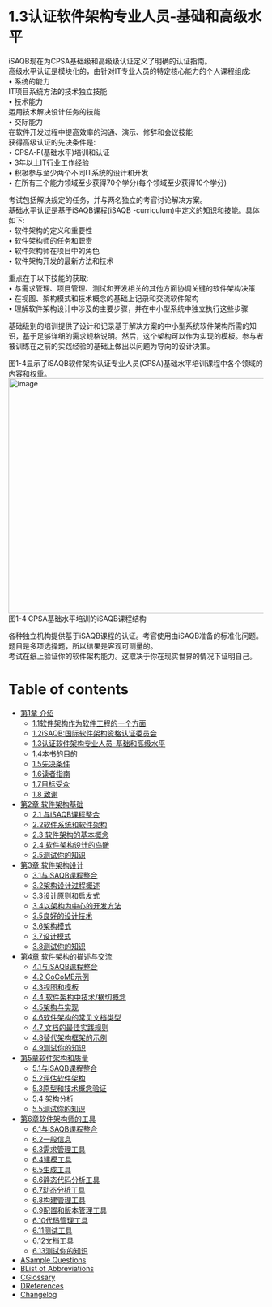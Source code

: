 # 1.3认证软件架构专业人员-基础和高级水平


iSAQB现在为CPSA基础级和高级级认证定义了明确的认证指南。
\
高级水平认证是模块化的，由针对IT专业人员的特定核心能力的个人课程组成:
\
• 系统的能力
\
IT项目系统方法的技术独立技能
\
• 技术能力
\
运用技术解决设计任务的技能
\
• 交际能力
\
在软件开发过程中提高效率的沟通、演示、修辞和会议技能
\
获得高级认证的先决条件是:
\
• CPSA-F(基础水平)培训和认证
\
• 3年以上IT行业工作经验
\
• 积极参与至少两个不同IT系统的设计和开发
\
• 在所有三个能力领域至少获得70个学分(每个领域至少获得10个学分)


考试包括解决规定的任务，并与两名独立的考官讨论解决方案。
\
基础水平认证是基于iSAQB课程(iSAQB -curriculum)中定义的知识和技能。具体如下:
\
• 软件架构的定义和重要性
\
• 软件架构师的任务和职责
\
• 软件架构师在项目中的角色
\
• 软件架构开发的最新方法和技术


重点在于以下技能的获取:
\
• 与需求管理、项目管理、测试和开发相关的其他方面协调关键的软件架构决策
\
• 在视图、架构模式和技术概念的基础上记录和交流软件架构
\
• 理解软件架构设计中涉及的主要步骤，并在中小型系统中独立执行这些步骤


基础级别的培训提供了设计和记录基于解决方案的中小型系统软件架构所需的知识，基于足够详细的需求规格说明。然后，这个架构可以作为实现的模板。参与者被训练在之前的实践经验的基础上做出以问题为导向的设计决策。


图1-4显示了iSAQB软件架构认证专业人员(CPSA)基础水平培训课程中各个领域的内容和权重。
<img width="885" height="463" alt="image" src="https://github.com/user-attachments/assets/6faeec82-d5b3-40a8-8742-708dc1714627" />
 图1-4 CPSA基础水平培训的iSAQB课程结构</p>
 

各种独立机构提供基于iSAQB课程的认证。考官使用由iSAQB准备的标准化问题。
\
题目是多项选择题，所以结果是客观可测量的。
\
考试在纸上验证你的软件架构能力。这取决于你在现实世界的情况下证明自己。

# Table of contents

* [第1章 介绍](README.md)
  * [1.1软件架构作为软件工程的一个方面](di-1-zhang-jie-shao/1.1-ruan-jian-jia-gou-zuo-wei-ruan-jian-gong-cheng-de-yi-ge-fang-mian.md)
  * [1.2iSAQB:国际软件架构资格认证委员会](di-1-zhang-jie-shao/1.2isaqb-guo-ji-ruan-jian-jia-gou-zi-ge-ren-zheng-wei-yuan-hui.md)
  * [1.3认证软件架构专业人员-基础和高级水平](di-1-zhang-jie-shao/1.3-ren-zheng-ruan-jian-jia-gou-zhuan-ye-ren-yuan-ji-chu-he-gao-ji-shui-ping.md)
  * [1.4本书的目的](di-1-zhang-jie-shao/1.4-ben-shu-de-mu-di.md)
  * [1.5先决条件](di-1-zhang-jie-shao/1.5-xian-jue-tiao-jian.md)
  * [1.6读者指南](di-1-zhang-jie-shao/1.6-du-zhe-zhi-nan.md)
  * [1.7目标受众](di-1-zhang-jie-shao/1.7-mu-biao-shou-zhong.md)
  * [1.8 致谢](di-1-zhang-jie-shao/1.8-zhi-xie.md)
* [第2章 软件架构基础](<README (1).md>)
  * [2.1 与iSAQB课程整合](di-2-zhang-ruan-jian-jia-gou-ji-chu/2.1-yu-isaqb-ke-cheng-zheng-he.md)
  * [2.2软件系统和软件架构](di-2-zhang-ruan-jian-jia-gou-ji-chu/2.2-ruan-jian-xi-tong-he-ruan-jian-jia-gou.md)
  * [2.3 软件架构的基本概念](di-2-zhang-ruan-jian-jia-gou-ji-chu/2.3-ruan-jian-jia-gou-de-ji-ben-gai-nian.md)
  * [2.4 软件架构设计的鸟瞰](di-2-zhang-ruan-jian-jia-gou-ji-chu/2.4-ruan-jian-jia-gou-she-ji-de-niao-kan.md)
  * [2.5测试你的知识](di-2-zhang-ruan-jian-jia-gou-ji-chu/2.5-ce-shi-ni-de-zhi-shi.md)
* [第3章 软件架构设计](di-3-zhang-ruan-jian-jia-gou-she-ji/README.md)
  * [3.1与iSAQB课程整合](di-3-zhang-ruan-jian-jia-gou-she-ji/3.1-yu-isaqb-ke-cheng-zheng-he.md)
  * [3.2架构设计过程概述](di-3-zhang-ruan-jian-jia-gou-she-ji/3.2-jia-gou-she-ji-guo-cheng-gai-shu.md)
  * [3.3设计原则和启发式](di-3-zhang-ruan-jian-jia-gou-she-ji/3.3-she-ji-yuan-ze-he-qi-fa-shi.md)
  * [3.4以架构为中心的开发方法](di-3-zhang-ruan-jian-jia-gou-she-ji/3.4-yi-jia-gou-wei-zhong-xin-de-kai-fa-fang-fa.md)
  * [3.5良好的设计技术](di-3-zhang-ruan-jian-jia-gou-she-ji/3.5-liang-hao-de-she-ji-ji-shu.md)
  * [3.6架构模式](di-3-zhang-ruan-jian-jia-gou-she-ji/3.6-jia-gou-mo-shi.md)
  * [3.7设计模式](di-3-zhang-ruan-jian-jia-gou-she-ji/3.7-she-ji-mo-shi.md)
  * [3.8测试你的知识](di-3-zhang-ruan-jian-jia-gou-she-ji/3.8-ce-shi-ni-de-zhi-shi.md)
* [第4章 软件架构的描述与交流](di-4-zhang-ruan-jian-jia-gou-de-miao-shu-yu-jiao-liu/README.md)
  * [4.1与iSAQB课程整合](di-4-zhang-ruan-jian-jia-gou-de-miao-shu-yu-jiao-liu/4.1-yu-isaqb-ke-cheng-zheng-he.md)
  * [4.2 CoCoME示例](di-4-zhang-ruan-jian-jia-gou-de-miao-shu-yu-jiao-liu/4.2-cocome-shi-li.md)
  * [4.3视图和模板](di-4-zhang-ruan-jian-jia-gou-de-miao-shu-yu-jiao-liu/4.3-shi-tu-he-mu-ban.md)
  * [4.4 软件架构中技术/横切概念](di-4-zhang-ruan-jian-jia-gou-de-miao-shu-yu-jiao-liu/4.4-ruan-jian-jia-gou-zhong-ji-shu-heng-qie-gai-nian.md)
  * [4.5架构与实现](di-4-zhang-ruan-jian-jia-gou-de-miao-shu-yu-jiao-liu/4.5-jia-gou-yu-shi-xian.md)
  * [4.6软件架构的常见文档类型](di-4-zhang-ruan-jian-jia-gou-de-miao-shu-yu-jiao-liu/4.6-ruan-jian-jia-gou-de-chang-jian-wen-dang-lei-xing.md)
  * [4.7 文档的最佳实践规则](di-4-zhang-ruan-jian-jia-gou-de-miao-shu-yu-jiao-liu/4.7-wen-dang-de-zui-jia-shi-jian-gui-ze.md)
  * [4.8替代架构框架的示例](di-4-zhang-ruan-jian-jia-gou-de-miao-shu-yu-jiao-liu/4.8-ti-dai-jia-gou-kuang-jia-de-shi-li.md)
  * [4.9测试你的知识](di-4-zhang-ruan-jian-jia-gou-de-miao-shu-yu-jiao-liu/4.9-ce-shi-ni-de-zhi-shi.md)
* [第5章软件架构和质量](di-5-zhang-ruan-jian-jia-gou-he-zhi-liang/README.md)
  * [5.1与iSAQB课程整合](di-5-zhang-ruan-jian-jia-gou-he-zhi-liang/5.1-yu-isaqb-ke-cheng-zheng-he.md)
  * [5.2评估软件架构](di-5-zhang-ruan-jian-jia-gou-he-zhi-liang/5.2-ping-gu-ruan-jian-jia-gou.md)
  * [5.3原型和技术概念验证](di-5-zhang-ruan-jian-jia-gou-he-zhi-liang/5.3-yuan-xing-he-ji-shu-gai-nian-yan-zheng.md)
  * [5.4 架构分析](di-5-zhang-ruan-jian-jia-gou-he-zhi-liang/5.4-jia-gou-fen-xi.md)
  * [5.5测试你的知识](di-5-zhang-ruan-jian-jia-gou-he-zhi-liang/5.5-ce-shi-ni-de-zhi-shi.md)
* [第6章软件架构师的工具](di-6-zhang-ruan-jian-jia-gou-shi-de-gong-ju/README.md)
  * [6.1与iSAQB课程整合](di-6-zhang-ruan-jian-jia-gou-shi-de-gong-ju/6.1-yu-isaqb-ke-cheng-zheng-he.md)
  * [6.2一般信息](di-6-zhang-ruan-jian-jia-gou-shi-de-gong-ju/6.2-yi-ban-xin-xi.md)
  * [6.3需求管理工具](di-6-zhang-ruan-jian-jia-gou-shi-de-gong-ju/6.3-xu-qiu-guan-li-gong-ju.md)
  * [6.4建模工具](di-6-zhang-ruan-jian-jia-gou-shi-de-gong-ju/6.4-jian-mo-gong-ju.md)
  * [6.5生成工具](di-6-zhang-ruan-jian-jia-gou-shi-de-gong-ju/6.5-sheng-cheng-gong-ju.md)
  * [6.6静态代码分析工具](di-6-zhang-ruan-jian-jia-gou-shi-de-gong-ju/6.6-jing-tai-dai-ma-fen-xi-gong-ju.md)
  * [6.7动态分析工具](di-6-zhang-ruan-jian-jia-gou-shi-de-gong-ju/6.7-dong-tai-fen-xi-gong-ju.md)
  * [6.8构建管理工具](di-6-zhang-ruan-jian-jia-gou-shi-de-gong-ju/6.8-gou-jian-guan-li-gong-ju.md)
  * [6.9配置和版本管理工具](di-6-zhang-ruan-jian-jia-gou-shi-de-gong-ju/6.9-pei-zhi-he-ban-ben-guan-li-gong-ju.md)
  * [6.10代码管理工具](di-6-zhang-ruan-jian-jia-gou-shi-de-gong-ju/6.10-dai-ma-guan-li-gong-ju.md)
  * [6.11测试工具](di-6-zhang-ruan-jian-jia-gou-shi-de-gong-ju/6.11-ce-shi-gong-ju.md)
  * [6.12文档工具](di-6-zhang-ruan-jian-jia-gou-shi-de-gong-ju/6.12-wen-dang-gong-ju.md)
  * [6.13测试你的知识](di-6-zhang-ruan-jian-jia-gou-shi-de-gong-ju/6.13-ce-shi-ni-de-zhi-shi.md)
* [ASample Questions](asample-questions.md)
* [BList of Abbreviations](blist-of-abbreviations.md)
* [CGlossary](cglossary.md)
* [DReferences](dreferences.md)
* [Changelog](changelog.md)
